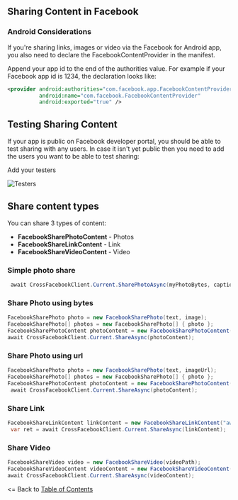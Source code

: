 ## Sharing Content in Facebook

### Android Considerations

If you're sharing links, images or video via the Facebook for Android app, you also need to declare the FacebookContentProvider in the manifest.

Append your app id to the end of the authorities value. For example if your Facebook app id is 1234, the declaration looks like:
```xml
<provider android:authorities="com.facebook.app.FacebookContentProvider1234"
          android:name="com.facebook.FacebookContentProvider"
          android:exported="true" />
```

## Testing Sharing Content

If your app is public on Facebook developer portal, you should be able to test sharing with any users. In case it isn't yet public then you need to add the users you want to be able to test sharing:

Add your testers

![Testers](https://github.com/CrossGeeks/FacebookClientPlugin/blob/develop/images/testers.png?raw=true)

## Share content types

You can share 3 types of content:

* **FacebookSharePhotoContent** - Photos
* **FacebookShareLinkContent** - Link
* **FacebookShareVideoContent** - Video

### Simple photo share
```cs
 await CrossFacebookClient.Current.SharePhotoAsync(myPhotoBytes, captionText);
```

### Share Photo using bytes
```cs
FacebookSharePhoto photo = new FacebookSharePhoto(text, image);
FacebookSharePhoto[] photos = new FacebookSharePhoto[] { photo };                    
FacebookSharePhotoContent photoContent = new FacebookSharePhotoContent(photos);
await CrossFacebookClient.Current.ShareAsync(photoContent);
```

### Share Photo using url
```cs
FacebookSharePhoto photo = new FacebookSharePhoto(text, imageUrl);
FacebookSharePhoto[] photos = new FacebookSharePhoto[] { photo };                    
FacebookSharePhotoContent photoContent = new FacebookSharePhotoContent(photos);
 await CrossFacebookClient.Current.ShareAsync(photoContent);
```

### Share Link
```cs               
FacebookShareLinkContent linkContent = new FacebookShareLinkContent("awesome plugins","http://www.github.com/crossgeeks");
 var ret = await CrossFacebookClient.Current.ShareAsync(linkContent);
```

### Share Video
```cs               
FacebookShareVideo video = new FacebookShareVideo(videoPath);
FacebookShareVideoContent videoContent = new FacebookShareVideoContent(video);
await CrossFacebookClient.Current.ShareAsync(videoContent);
```

<= Back to [Table of Contents](../README.md)
